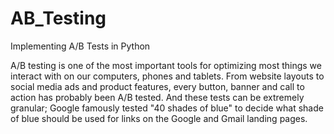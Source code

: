 # AB_Testing
Implementing A/B Tests in Python

A/B testing is one of the most important tools for optimizing most things we interact with on our computers, phones and tablets. From website layouts to social media ads and product features, every button, banner and call to action has probably been A/B tested. And these tests can be extremely granular; Google famously tested "40 shades of blue" to decide what shade of blue should be used for links on the Google and Gmail landing pages.
